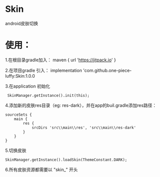 # Skin
android皮肤切换

# 使用：

1.在根目录gradle加入： maven { url 'https://jitpack.io' }


2.在项目gradle 引入： implementation 'com.github.one-piece-luffy:Skin:1.0.0

3.在application 初始化

     SkinManager.getInstance().init(this);

4.添加新的皮肤res目录（eg: res-dark），并在app的buil.gradle添加res路径：

    sourceSets {
        main {
            res {
                srcDirs 'src\\main\\res', 'src\\main\\res-dark'
            }
        }
    }



5.切换皮肤

    SkinManager.getInstance().loadSkin(ThemeConstant.DARK);

6.所有皮肤资源都需要以 "skin_" 开头













